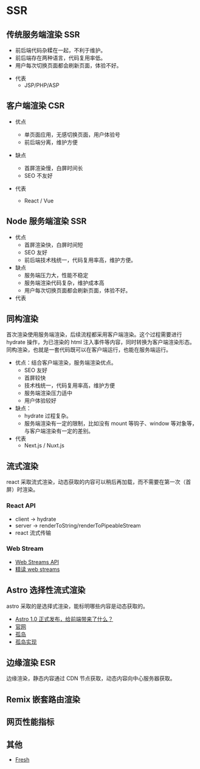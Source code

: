 # SSR

## 传统服务端渲染 SSR

- 前后端代码杂糅在一起，不利于维护。
- 前后端存在两种语言，代码复用率低。
- 用户每次切换页面都会刷新页面，体验不好。

<!-- ## ajax 充当的作用 -->
- 代表
  - JSP/PHP/ASP

## 客户端渲染 CSR

- 优点
  - 单页面应用，无感切换页面，用户体验号
  - 前后端分离，维护方便
- 缺点
  - 首屏渲染慢，白屏时间长
  - SEO 不友好

- 代表
  - React / Vue

## Node 服务端渲染 SSR

- 优点
  - 首屏渲染快，白屏时间短
  - SEO 友好
  - 前后端技术栈统一，代码复用率高，维护方便。
- 缺点
  - 服务端压力大，性能不稳定
  - 服务端渲染代码复杂，维护成本高
  - 用户每次切换页面都会刷新页面，体验不好。
- 代表
  <!-- - Next.js / Nuxt.js -->

## 同构渲染

首次渲染使用服务端渲染，后续流程都采用客户端渲染。这个过程需要进行 hydrate 操作，为已渲染的 html 注入事件等内容，同时转换为客户端渲染形态。
同构渲染，也就是一套代码既可以在客户端运行，也能在服务端运行。

- 优点：结合客户端渲染，服务端渲染优点。
  - SEO 友好
  - 首屏较快
  - 技术栈统一，代码复用率高，维护方便
  - 服务端渲染压力适中
  - 用户体验较好
- 缺点：
  - hydrate 过程复杂。
  - 服务端渲染有一定的限制，比如没有 mount 等钩子、window 等对象等，与客户端渲染有一定的差别。
- 代表
  - Next.js / Nuxt.js

## 流式渲染

react 采取流式渲染，动态获取的内容可以稍后再加载，而不需要在第一次（首屏）时渲染。

### React API

- client -> hydrate
- server -> renderToString/renderToPipeableStream
- react 流式传输

### Web Stream

- [Web Streams API](https://developer.mozilla.org/en-US/docs/Web/API/Streams_API)
- [精读 web streams](https://juejin.cn/post/7022807505856102408)

## Astro 选择性流式渲染

astro 采取的是选择式渲染，能标明哪些内容是动态获取的。

- [Astro 1.0 正式发布，给前端带来了什么？](https://juejin.cn/post/7131928500373553160?searchId=20230901172405E8FD2F4922260E0586F3%3Ftheme%3Ddark)
- [官网](https://docs.astro.build/en/getting-started/)
- [孤岛](https://docs.astro.build/en/concepts/islands/)
- [孤岛实现](https://juejin.cn/post/7155300194773860382?searchId=20230901172405E8FD2F4922260E0586F3)

## 边缘渲染 ESR

边缘渲染，静态内容通过 CDN 节点获取，动态内容向中心服务器获取。

## Remix 嵌套路由渲染

## 网页性能指标

## 其他

- [Fresh](https://juejin.cn/post/7134495255075749901?searchId=20230901172405E8FD2F4922260E0586F3)
